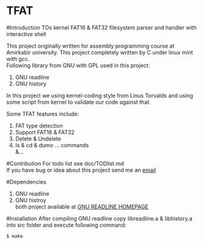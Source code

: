 TFAT
====
#Introduction
TOs kernel FAT16 & FAT32 filesystem parser and handler with interactive shell  

This project originally written for assembly programming course at Amirkabir university. This project completely written by C under linux mint with gcc.  
Following library from GNU with GPL used in this project:  
1) GNU readline  
2) GNU history  

In this project we using kernel-coding style from Linus Torvalds and using some script from kernel to validate our code against that.

Some TFAT features include:
1. FAT type detection  
2. Support FAT16 & FAT32  
3. Delete & Undelete  
4. ls & cd & dumo ... commands  
&...

#Contribution
For todo list see doc/TODlist.md  
If you have bug or idea about this project send me an [email](mailto:parham.alvani@gmail.com)

#Dependencies
1. GNU readline
2. GNU histroy  
both project available at [GNU READLINE HOMEPAGE](http://cnswww.cns.cwru.edu/php/chet/readline/rltop.html)

#Installation
After compiling GNU readline copy libreadline.a & libhistory.a into src folder and execute following command:

	$ make


